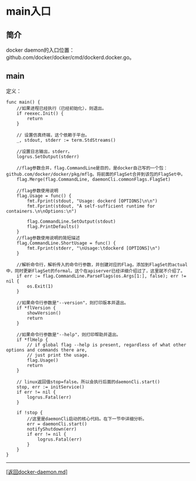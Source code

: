 main入口
==============================================================
## 简介
docker daemon的入口位置：github.com/docker/docker/cmd/dockerd.docker.go。

## main
定义：

    func main() {
        //如果进程已经执行（已经初始化），则退出。
        if reexec.Init() {
            return
        }

        // 设置仿真终端，这个依赖于平台。
        _, stdout, stderr := term.StdStreams()

        //设置日志输出，stderr。
        logrus.SetOutput(stderr)

        //flag参数合并，flag.CommandLine是目的，是docker自己写的一个包：github.com/docker/docker/pkg/mflg。将前面的FlagSet合并到该包的FlagSet中。
        flag.Merge(flag.CommandLine, daemonCli.commonFlags.FlagSet)

        //flag参数使用说明
        flag.Usage = func() {
            fmt.Fprint(stdout, "Usage: dockerd [OPTIONS]\n\n")
            fmt.Fprint(stdout, "A self-sufficient runtime for containers.\n\nOptions:\n")

            flag.CommandLine.SetOutput(stdout)
            flag.PrintDefaults()
        }
        //flag参数使用说明的简短描述
        flag.CommandLine.ShortUsage = func() {
            fmt.Fprint(stderr, "\nUsage:\tdockerd [OPTIONS]\n")
        }

        //解析命令行，解析传入的命令行参数，并创建对应的Flag，添加到FlagSet的actual中，同时更新FlagSet的formal。这个在apiserver已经详细介绍过了，这里就不介绍了。
        if err := flag.CommandLine.ParseFlags(os.Args[1:], false); err != nil {
            os.Exit(1)
        }

        //如果命令行参数是"--version"，则打印版本并退出。
        if *flVersion {
            showVersion()
            return
        }

        //如果命令行参数是"--help"，则打印帮助并退出。
        if *flHelp {
            // if global flag --help is present, regardless of what other options and commands there are,
            // just print the usage.
            flag.Usage()
            return
        }

        // linux返回值stop=false。所以会执行后面的daemonCli.start()
        stop, err := initService()
        if err != nil {
            logrus.Fatal(err)
        }

        if !stop {
            //这里是daemonCli启动的核心代码。在下一节中详细分析。
            err = daemonCli.start()
            notifyShutdown(err)
            if err != nil {
                logrus.Fatal(err)
            }
        }
    }




_______________________________________________________________________
[[返回docker-daemon.md]](./docker-daemon.md) 
